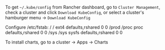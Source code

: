 To get `~/.kube/config` from Rancher dashboard, go to `Cluster Management`, check a cluster and click `Download KubeConfig`, or select a cluster's hamburger menu -> `Download KubeConfig`

Configure /etc/fstab:
/ / ext4  defaults,rshared 0 0
/prod /proc proc defaults,rshared 0 0
/sys /sys sysfs defaults,rshared 0 0

To install charts, go to a cluster -> Apps -> Charts
